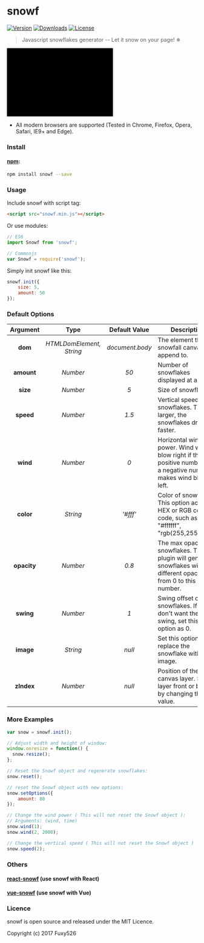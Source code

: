 # snowf
<p>
	<a href="https://www.npmjs.com/package/snowf"><img src="https://img.shields.io/npm/v/snowf.svg" alt="Version"></a>
	<a href="https://www.npmjs.com/package/snowf"><img src="https://img.shields.io/npm/dt/snowf.svg" alt="Downloads"></a>
	<a href="https://www.npmjs.com/package/snowf"><img src="https://img.shields.io/npm/l/snowf.svg" alt="License"></a>
</p>

> Javascript snowflakes generator -- Let it snow on your page! ❄

<div id="snowfBox" style="background-color:#000;width:280px;height:180px;position:relative;box-shadow:0 0 5px #bbb;border-radius:0px;"></div>

* All modern browsers are supported (Tested in Chrome, Firefox, Opera, Safari, IE9+ and Edge).

### Install

#### [npm](https://www.npmjs.com/package/snowf):

```bash
npm install snowf --save
```

### Usage

Include snowf with script tag:

```html
<script src="snowf.min.js"></script>
```

Or use modules:

```javascript
// ES6
import Snowf from 'snowf';

// Commonjs
var Snowf = require('snowf');

```

Simply init snowf like this:

```javascript
snowf.init({
	size: 5,
	amount: 50
});
```

### Default Options

Argument | Type | Default Value | Description
:---: | :---: | :---: | ---
**dom** | *HTMLDomElement, String* | *document.body* | The element that snowfall canvas append to.
**amount** | *Number* | *50* | Number of snowflakes displayed at a time.
**size** | *Number* | *5* | Size of snowflakes.
**speed** | *Number* | *1.5* | Vertical speed of snowflakes. The larger, the snowflakes drop faster.
**wind** | *Number* | *0* | Horizontal wind power. Wind will blow right if this is a positive number, and a negative number makes wind blow left.
**color** | *String* | *'#fff'* | Color of snowflakes. This option accepts HEX or RGB color code, such as "#fff", "#ffffff", "rgb(255,255,255)".
**opacity** | *Number* | *0.8* | The max opacity of snowflakes. The plugin will generate snowflakes with different opacity from 0 to this number.
**swing** | *Number* | *1* | Swing offset of snowflakes. If you don't want them to swing, set this option as 0.
**image** | *String* | *null* | Set this option to replace the snowflake with your image.
**zIndex** | *Number* | *null* | Position of the canvas layer. Set the layer front or back by changing this value.

### More Examples

```javascript
var snow = snowf.init();

// Adjust width and height of window:
window.onresize = function() {
  snow.resize();
};

// Reset the Snowf object and regenerate snowflakes:
snow.reset();

// reset the Snowf object with new options:
snow.setOptions({
	amount: 80
});

// Change the wind power ( This will not reset the Snowf object ):
// Arguments: (wind, time)
snow.wind(1);
snow.wind(2, 2000);

// Change the vertical speed ( This will not reset the Snowf object )
snow.speed(2);
```

### Others

#### [react-snowf](https://github.com/Fuxy526/react-snowf.git) (use snowf with React)

#### [vue-snowf](https://github.com/Fuxy526/vue-snowf.git) (use snowf with Vue)

### Licence

snowf is open source and released under the MIT Licence.

Copyright (c) 2017 Fuxy526

<script src="./snowf.js"></script>
<script>
	console.log(1);
	snowf.init({
		dom: '#snowfBox',
		amount: 30
	});
</script>

